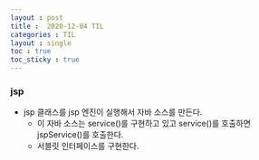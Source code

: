 ```yaml
---
layout : post
title :  2020-12-04 TIL
categories : TIL
layout : single
toc : true 
toc_sticky : true
---
```




### jsp

- jsp 클래스를 jsp 엔진이 실행해서 자바 소스를 만든다.
  - 이 자바 소스는 service()를 구현하고 있고 service()를 호출하면 jspService()를 호출한다.
  - 서블릿 인터페이스를 구현한다.